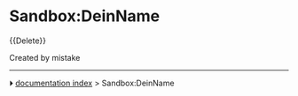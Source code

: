 # Sandbox:DeinName
{{Delete}}

Created by mistake



---
⏵ [documentation index](../README.md) > Sandbox:DeinName
